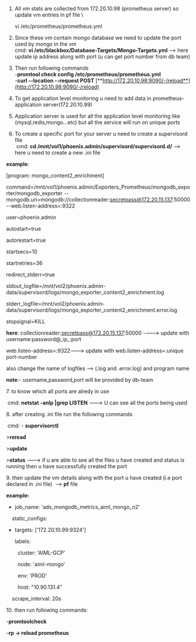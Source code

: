1.  All vm stats are collected from 172.20.10.98 (prometheus server) so
    update vm entries in pf file \

    vi /etc/prometheus/prometheus.yml

2.  Since these vm contain mongo database we need to update the port
    used by mongo in the vm\
    cmd: **vi /etc/blackbox/Database-Targets/Mongo-Targets.yml** \--\>
    here update ip address along with port (u can get port number from
    db team)

3.  Then run following commands\
    -**promtool check config /etc/prometheus/prometheus.yml**\
    -**curl \--location \--request POST**
    [**http://172.20.10.98:9090/-/reload**](http://172.20.10.98:9090/-/reload)

4.  To get application level monitoring u need to add data in
    prometheus-application server(172.20.10.99)

5.  Application server is used for all the application level monitoring
    like (mysql,redis,mongo\...etc) but all the service will run on
    unique ports 

6.  To create a specific port for your server u need to create a
    supervisord file\
     cmd: **cd /mnt/vol1/phoenix.admin/supervisord/supervisord.d/**
    \--\> here u need to create a new .ini file

**example**: 

\[program: mongo_content2_enrichment\]

command=/mnt/vol1/phoenix.admin/Exporters_Prometheus/mongodb_exporter/mongodb_exporter
\--mongodb.uri=mongodb://collectionreader:secretpass@172.20.15.137:50000
\--web.listen-address=:9322

user=phoenix.admin

autostart=true

autorestart=true

startsecs=10

startretries=36

redirect_stderr=true

stdout_logfile=/mnt/vol2/phoenix.admin-data/supervisord/logs/mongo_exporter_content2_enrichment.log

stderr_logfile=/mnt/vol2/phoenix.admin-data/supervisord/logs/mongo_exporter_content2_enrichment.error.log

stopsignal=KILL

**here**: collectionreader:secretpass@172.20.15.137:50000 \-\-\--\>
update with username:password@\_ip\_:port     

web.listen-address=:9322\-\--\> update with web.listen-address=:unique
port-number

also change the name of logfiles \--\> (.log and .error.log) and program
name

**note**:- username,password,port will be provided by db-team

7\. to know which all ports are alredy in use 

 cmd: **netstat -anlp \|grep LISTEN** \-\--\> U can see all the ports
being used 

8\. after creating .ini file run the following commands

 cmd: - **supervisorctl**

\>**reread**

\>**update**

\>**status** \-\--\> if u are able to see all the files u have created
and status is running then u have successfully created the port

9\. then update the vm details along with the port u have created (i.e
port declared in .ini file)  \--\> **pf** file

**example:**

- job_name: \'ads_mongodb_metrics_aiml_mongo_n2\'

    static_configs:

- targets: \[\'172.20.10.99:9324\'\]

      labels:

        cluster: \'AIML-GCP\'

        node: \'aiml-mongo\'

        env: \'PROD\'

        host: \"10.90.131.4\"

    scrape_interval: 20s

10\. then run following commands:

\-**promtoolcheck**

\-**rp → reload prometheus**
